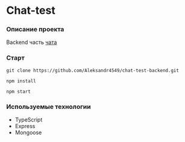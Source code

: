 # Chat-test

### Описание проекта

Backend часть [чата](https://github.com/Aleksandr4549/chat-test-frontend)  

### Старт  

`git clone https://github.com/Aleksandr4549/chat-test-backend.git`  

`npm install`  

`npm start`  

### Используемые технологии  

* TypeScript
* Express
* Mongoose